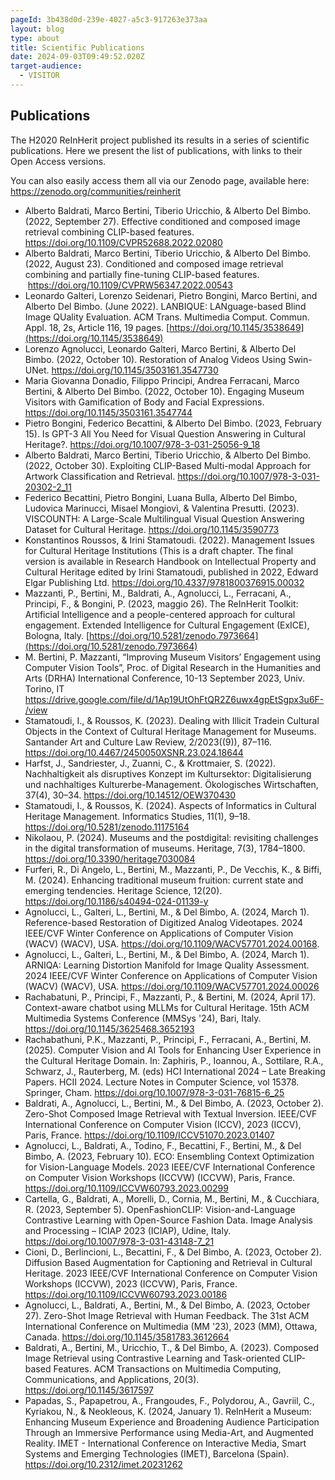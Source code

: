 ```yaml
---
pageId: 3b438d0d-239e-4027-a5c3-917263e373aa
layout: blog
type: about
title: Scientific Publications
date: 2024-09-03T09:49:52.020Z
target-audience:
  - VISITOR
---
```

## Publications

The H2020 ReInHerit project published its results in a series of scientific publications. Here we present the list of publications, with links to their Open Access versions.

Y﻿ou can also easily access them all via our Zenodo page, available here: <https://zenodo.org/communities/reinherit>

* Alberto Baldrati, Marco Bertini, Tiberio Uricchio, & Alberto Del Bimbo. (2022, September 27). Effective conditioned and composed image retrieval combining CLIP-based features. <https://doi.org/10.1109/CVPR52688.2022.02080>  
* Alberto Baldrati, Marco Bertini, Tiberio Uricchio, & Alberto Del Bimbo. (2022, August 23). Conditioned and composed image retrieval combining and partially fine-tuning CLIP-based features.  <https://doi.org/10.1109/CVPRW56347.2022.00543>
* Leonardo Galteri, Lorenzo Seidenari, Pietro Bongini, Marco Bertini, and Alberto Del Bimbo. (June 2022). LANBIQUE: LANguage-based Blind Image QUality Evaluation. ACM Trans. Multimedia Comput. Commun. Appl. 18, 2s, Article 116, 19 pages. [https://doi.org/10.1145/​3538649](https://doi.org/10.1145/3538649)
* Lorenzo Agnolucci, Leonardo Galteri, Marco Bertini, & Alberto Del Bimbo. (2022, October 10). Restoration of Analog Videos Using Swin-UNet. <https://doi.org/10.1145/3503161.3547730>
* Maria Giovanna Donadio, Filippo Principi, Andrea Ferracani, Marco Bertini, & Alberto Del Bimbo. (2022, October 10). Engaging Museum Visitors with Gamification of Body and Facial Expressions. <https://doi.org/10.1145/3503161.3547744>
* Pietro Bongini, Federico Becattini, & Alberto Del Bimbo. (2023, February 15). Is GPT-3 All You Need for Visual Question Answering in Cultural Heritage?. <https://doi.org/10.1007/978-3-031-25056-9_18>  
* Alberto Baldrati, Marco Bertini, Tiberio Uricchio, & Alberto Del Bimbo. (2022, October 30). Exploiting CLIP-Based Multi-modal Approach for Artwork Classification and Retrieval. <a href="https://doi.org/10.1007/978-3-031-20302-2_11" target="_blank" rel="noreferrer">https://doi.org/10.1007/978-3-031-20302-2_11</a>  
* Federico Becattini, Pietro Bongini, Luana Bulla, Alberto Del Bimbo, Ludovica Marinucci, Misael Mongiovì, & Valentina Presutti. (2023). VISCOUNTH: A Large-Scale Multilingual Visual Question Answering Dataset for Cultural Heritage. <a href="https://doi.org/10.1145/3590773" target="_blank" rel="noreferrer">https://doi.org/10.1145/3590773</a>  
* Konstantinos Roussos, & Irini Stamatoudi. (2022). Management Issues for Cultural Heritage Institutions (This is a draft chapter. The final version is available in Research Handbook on Intellectual Property and Cultural Heritage edited by Irini Stamatoudi, published in 2022, Edward Elgar Publishing Ltd. <a href="https://doi.org/10.4337/9781800376915.00032" target="_blank" rel="noreferrer">https://doi.org/10.4337/9781800376915.00032</a>  
* Mazzanti, P., Bertini, M., Baldrati, A., Agnolucci, L., Ferracani, A., Principi, F., & Bongini, P. (2023, maggio 26). The ReInHerit Toolkit: Artificial Intelligence and a people-centered approach for cultural engagement. Extended Intelligence for Cultural Engagement (ExICE), Bologna, Italy. [https://doi.org/10.​5281/zenodo.7973664](https://doi.org/10.5281/zenodo.7973664)
* M. Bertini, P. Mazzanti, “Improving Museum Visitors’ Engagement using Computer
  Vision Tools”, Proc. of Digital Research in the Humanities and Arts (DRHA) International Conference, 10-13 September 2023, Univ. Torino, IT <https://drive.google.com/file/d/1Ap19UtOhFtQR2Z6uwx4gpEtSgpx3u6F-/view>
* Stamatoudi, I., & Roussos, K. (2023). Dealing with Illicit Tradein Cultural Objects in the Context of Cultural Heritage Management for Museums. Santander Art and Culture Law Review, 2/2023((9)), 87–116. <a href="https://doi.org/10.4467/2450050XSNR.23.024.18644" target="_blank" rel="noreferrer">https://doi.org/10.4467/2450050XSNR.23.024.18644</a>  
* Harfst, J., Sandriester, J., Zuanni, C., & Krottmaier, S. (2022). Nachhaltigkeit als disruptives Konzept im Kultursektor: Digitalisierung und nachhaltiges Kulturerbe-Management. Ökologisches Wirtschaften, 37(4), 30–34. <a href="https://doi.org/10.14512/OEW370430" target="_blank" rel="noreferrer">https://doi.org/10.14512/OEW370430</a>  
* Stamatoudi, I., & Roussos, K. (2024). Aspects of Informatics in Cultural Heritage Management. Informatics Studies, 11(1), 9–18. <a href="https://doi.org/10.5281/zenodo.11175164" target="_blank" rel="noreferrer">https://doi.org/10.5281/zenodo.11175164</a>  
* Nikolaou, P. (2024). Museums and the postdigital: revisiting challenges in the digital transformation of museums. Heritage, 7(3), 1784–1800. <a href="https://doi.org/10.3390/heritage7030084" target="_blank" rel="noreferrer">https://doi.org/10.3390/heritage7030084</a>  
* Furferi, R., Di Angelo, L., Bertini, M., Mazzanti, P., De Vecchis, K., & Biffi, M. (2024). Enhancing traditional museum fruition: current state and emerging tendencies. Heritage Science, 12(20). <a href="https://doi.org/10.1186/s40494-024-01139-y" target="_blank" rel="noreferrer">https://doi.org/10.1186/s40494-024-01139-y</a>  
* Agnolucci, L., Galteri, L., Bertini, M., & Del Bimbo, A. (2024, March 1). Reference-based Restoration of Digitized Analog Videotapes. 2024 IEEE/CVF Winter Conference on Applications of Computer Vision (WACV) (WACV), USA. <a href="https://doi.org/10.1109/WACV57701.2024.00168" target="_blank" rel="noreferrer">https://doi.org/10.1109/WACV57701.2024.00168</a>.  
* Agnolucci, L., Galteri, L., Bertini, M., & Del Bimbo, A. (2024, March 1). ARNIQA: Learning Distortion Manifold for Image Quality Assessment. 2024 IEEE/CVF Winter Conference on Applications of Computer Vision (WACV) (WACV), USA. <a href="https://doi.org/10.1109/WACV57701.2024.00026" target="_blank" rel="noreferrer">https://doi.org/10.1109/WACV57701.2024.00026</a>  
* Rachabatuni, P., Principi, F., Mazzanti, P., & Bertini, M. (2024, April 17). Context-aware chatbot using MLLMs for Cultural Heritage. 15th ACM Multimedia Systems Conference (MMSys '24), Bari, Italy. <a href="https://doi.org/10.1145/3625468.3652193" target="_blank" rel="noreferrer">https://doi.org/10.1145/3625468.3652193</a>  
* Rachabathuni, P.K., Mazzanti, P., Principi, F., Ferracani, A., Bertini, M. (2025). Computer Vision and AI Tools for Enhancing User Experience in the Cultural Heritage Domain. In: Zaphiris, P., Ioannou, A., Sottilare, R.A., Schwarz, J., Rauterberg, M. (eds) HCI International 2024 – Late Breaking Papers. HCII 2024. Lecture Notes in Computer Science, vol 15378. Springer, Cham. <a href="https://doi.org/10.1007/978-3-031-76815-6_25" target="_blank" rel="noreferrer">https://doi.org/10.1007/978-3-031-76815-6_25</a> 
* Baldrati, A., Agnolucci, L., Bertini, M., & Del Bimbo, A. (2023, October 2). Zero-Shot Composed Image Retrieval with Textual Inversion. IEEE/CVF International Conference on Computer Vision (ICCV), 2023 (ICCV), Paris, France. <a href="https://doi.org/10.1109/ICCV51070.2023.01407" target="_blank" rel="noreferrer">https://doi.org/10.1109/ICCV51070.2023.01407</a>  
* Agnolucci, L., Baldrati, A., Todino, F., Becattini, F., Bertini, M., & Del Bimbo, A. (2023, February 10). ECO: Ensembling Context Optimization for Vision-Language Models. 2023 IEEE/CVF International Conference on Computer Vision Workshops (ICCVW) (ICCVW), Paris, France. <a href="https://doi.org/10.1109/ICCVW60793.2023.00299" target="_blank" rel="noreferrer">https://doi.org/10.1109/ICCVW60793.2023.00299</a>  
* Cartella, G., Baldrati, A., Morelli, D., Cornia, M., Bertini, M., & Cucchiara, R. (2023, September 5). OpenFashionCLIP: Vision-and-Language Contrastive Learning with Open-Source Fashion Data. Image Analysis and Processing – ICIAP 2023 (ICIAP), Udine, Italy. <a href="https://doi.org/10.1007/978-3-031-43148-7_21" target="_blank" rel="noreferrer">https://doi.org/10.1007/978-3-031-43148-7_21</a>  
* Cioni, D., Berlincioni, L., Becattini, F., & Del Bimbo, A. (2023, October 2). Diffusion Based Augmentation for Captioning and Retrieval in Cultural Heritage. 2023 IEEE/CVF International Conference on Computer Vision Workshops (ICCVW), 2023 (ICCVW), Paris, France. <a href="https://doi.org/10.1109/ICCVW60793.2023.00186" target="_blank" rel="noreferrer">https://doi.org/10.1109/ICCVW60793.2023.00186</a>  
* Agnolucci, L., Baldrati, A., Bertini, M., & Del Bimbo, A. (2023, October 27). Zero-Shot Image Retrieval with Human Feedback. The 31st ACM International Conference on Multimedia (MM '23), 2023 (MM), Ottawa, Canada. <a href="https://doi.org/10.1145/3581783.3612664" target="_blank" rel="noreferrer">https://doi.org/10.1145/3581783.3612664</a>  
* Baldrati, A., Bertini, M., Uricchio, T., & Del Bimbo, A. (2023). Composed Image Retrieval using Contrastive Learning and Task-oriented CLIP-based Features. ACM Transactions on Multimedia Computing, Communications, and Applications, 20(3). <a href="https://doi.org/10.1145/3617597" target="_blank" rel="noreferrer">https://doi.org/10.1145/3617597</a>  
* Papadas, S., Papapetrou, A., Frangoudes, F., Polydorou, A., Gavriil, C., Kyriakou, N., & Neokleous, K. (2024, January 1). ReInHerit a Museum: Enhancing Museum Experience and Broadening Audience Participation Through an Immersive Performance using Media-Art, and Augmented Reality. IMET - International Conference on Interactive Media, Smart Systems and Emerging Technologies (IMET), Barcelona (Spain). <a href="https://doi.org/10.2312/imet.20231262" target="_blank" rel="noreferrer">https://doi.org/10.2312/imet.20231262</a>